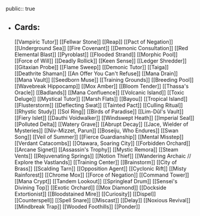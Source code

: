 public:: true
- ## Cards:
	[[Vampiric Tutor]]
	[[Fellwar Stone]]
	[[Reap]]
	[[Pact of Negation]]
	[[Underground Sea]]
	[[Fire Covenant]]
	[[Demonic Consultation]]
	[[Red Elemental Blast]]
	[[Pyroblast]]
	[[Flooded Strand]]
	[[Morphic Pool]]
	[[Force of Will]]
	[[Deadly Rollick]]
	[[Keen Sense]]
	[[Ledger Shredder]]
	[[Gitaxian Probe]]
	[[Flame Sweep]]
	[[Demonic Tutor]]
	[[Taiga]]
	[[Deathrite Shaman]]
	[[An Offer You Can't Refuse]]
	[[Mana Drain]]
	[[Mana Vault]]
	[[Seedborn Muse]]
	[[Training Grounds]]
	[[Breeding Pool]]
	[[Wavebreak Hippocamp]]
	[[Mox Amber]]
	[[Bloom Tender]]
	[[Thassa's Oracle]]
	[[Badlands]]
	[[Mana Confluence]]
	[[Volcanic Island]]
	[[Toxic Deluge]]
	[[Mystical Tutor]]
	[[Marsh Flats]]
	[[Bayou]]
	[[Tropical Island]]
	[[Flusterstorm]]
	[[Deflecting Swat]]
	[[Tainted Pact]]
	[[Culling Ritual]]
	[[Rhystic Study]]
	[[Sol Ring]]
	[[Birds of Paradise]]
	[[Lim-Dûl's Vault]]
	[[Fiery Islet]]
	[[Dauthi Voidwalker]]
	[[Windswept Heath]]
	[[Imperial Seal]]
	[[Polluted Delta]]
	[[Watery Grave]]
	[[Abrupt Decay]]
	[[Jace, Wielder of Mysteries]]
	[[Niv-Mizzet, Parun]]
	[[Boseiju, Who Endures]]
	[[Swan Song]]
	[[Veil of Summer]]
	[[Fierce Guardianship]]
	[[Mental Misstep]]
	[[Verdant Catacombs]]
	[[Otawara, Soaring City]]
	[[Forbidden Orchard]]
	[[Arcane Signet]]
	[[Assassin's Trophy]]
	[[Mystic Remora]]
	[[Steam Vents]]
	[[Rejuvenating Springs]]
	[[Notion Thief]]
	[[Wandering Archaic // Explore the Vastlands]]
	[[Training Center]]
	[[Brainstorm]]
	[[City of Brass]]
	[[Scalding Tarn]]
	[[Opposition Agent]]
	[[Cyclonic Rift]]
	[[Misty Rainforest]]
	[[Chrome Mox]]
	[[Force of Negation]]
	[[Command Tower]]
	[[Mana Crypt]]
	[[Tandem Lookout]]
	[[Springleaf Drum]]
	[[Sensei's Divining Top]]
	[[Exotic Orchard]]
	[[Mox Diamond]]
	[[Dockside Extortionist]]
	[[Bloodstained Mire]]
	[[Curiosity]]
	[[Dispel]]
	[[Counterspell]]
	[[Spell Snare]]
	[[Miscast]]
	[[Delay]]
	[[Noxious Revival]]
	[[Mindbreak Trap]]
	[[Wooded Foothills]]
	[[Ponder]]
